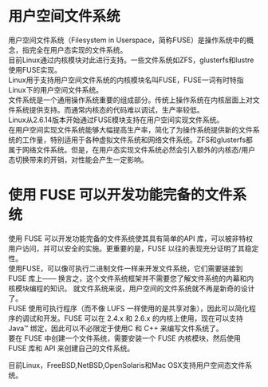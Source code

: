 # 用户空间文件系统
用户空间文件系统（Filesystem in Userspace，简称FUSE）是操作系统中的概念，指完全在用户态实现的文件系统。     
目前Linux通过内核模块对此进行支持。一些文件系统如ZFS，glusterfs和lustre使用FUSE实现。       
Linux用于支持用户空间文件系统的内核模块名叫FUSE，FUSE一词有时特指Linux下的用户空间文件系统。     
文件系统是一个通用操作系统重要的组成部分。传统上操作系统在内核层面上对文件系统提供支持。而通常内核态的代码难以调试，生产率较低。    
Linux从2.6.14版本开始通过FUSE模块支持在用户空间实现文件系统。   
在用户空间实现文件系统能够大幅提高生产率，简化了为操作系统提供新的文件系统的工作量，特别适用于各种虚拟文件系统和网络文件系统。ZFS和glusterfs都属于网络文件系统。但是，在用户态实现文件系统必然会引入额外的内核态/用户态切换带来的开销，对性能会产生一定影响。    

# 使用 FUSE 可以开发功能完备的文件系统
使用 FUSE 可以开发功能完备的文件系统使其具有简单的API 库，可以被非特权用户访问，并可以安全的实施。更重要的是，FUSE 以往的表现充分证明了其稳定性。    
使用FUSE，可以像可执行二进制文件一样来开发文件系统，它们需要链接到FUSE 库上—— 换言之，这个文件系统框架并不需要您了解文件系统的内幕和内核模块编程的知识。
就文件系统来说，用户空间的文件系统就不再是新奇的设计了。    
FUSE 使用可执行程序（而不像 LUFS 一样使用的是共享对象），因此可以简化程序的调试和开发。FUSE 可以在 2.4.x 和 2.6.x 的内核上使用，现在可以支持 Java™ 绑定，因此可以不必限定于使用C 和 C++ 来编写文件系统了。   
要在 FUSE 中创建一个文件系统，需要安装一个 FUSE 内核模块，然后使用 FUSE 库和 API 来创建自己的文件系统。    

目前Linux，FreeBSD,NetBSD,OpenSolaris和Mac OSX支持用户空间态文件系统。

